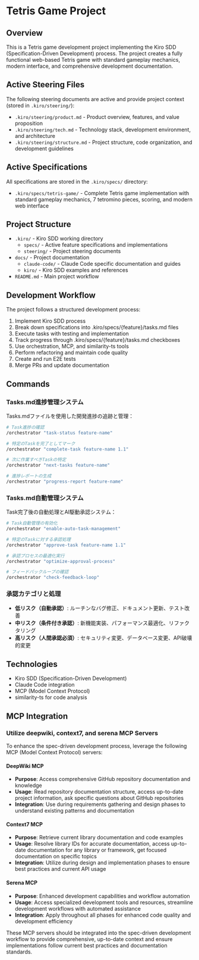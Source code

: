 # Tetris Game Project

## Overview

This is a Tetris game development project implementing the Kiro SDD (Specification-Driven Development) process. The project creates a fully functional web-based Tetris game with standard gameplay mechanics, modern interface, and comprehensive development documentation.

## Active Steering Files

The following steering documents are active and provide project context (stored in `.kiro/steering/`):

- `.kiro/steering/product.md` - Product overview, features, and value proposition
- `.kiro/steering/tech.md` - Technology stack, development environment, and architecture  
- `.kiro/steering/structure.md` - Project structure, code organization, and development guidelines

## Active Specifications

All specifications are stored in the `.kiro/specs/` directory:

- `.kiro/specs/tetris-game/` - Complete Tetris game implementation with standard gameplay mechanics, 7 tetromino pieces, scoring, and modern web interface

## Project Structure

- `.kiro/` - Kiro SDD working directory
  - `specs/` - Active feature specifications and implementations
  - `steering/` - Project steering documents
- `docs/` - Project documentation
  - `claude-code/` - Claude Code specific documentation and guides
  - `kiro/` - Kiro SDD examples and references
- `README.md` - Main project workflow

## Development Workflow

The project follows a structured development process:

1. Implement Kiro SDD process
2. Break down specifications into .kiro/specs/{feature}/tasks.md files
3. Execute tasks with testing and implementation
4. Track progress through .kiro/specs/{feature}/tasks.md checkboxes
5. Use orchestration, MCP, and similarity-ts tools
6. Perform refactoring and maintain code quality
7. Create and run E2E tests
8. Merge PRs and update documentation

## Commands

### Tasks.md進捗管理システム

Tasks.mdファイルを使用した開発進捗の追跡と管理：

```bash
# Task進捗の確認
/orchestrator "task-status feature-name"

# 特定のTaskを完了としてマーク
/orchestrator "complete-task feature-name 1.1"

# 次に作業すべきTaskの特定
/orchestrator "next-tasks feature-name"

# 進捗レポートの生成
/orchestrator "progress-report feature-name"
```

### Tasks.md自動管理システム

Task完了後の自動処理とAI駆動承認システム：

```bash
# Task自動管理の有効化
/orchestrator "enable-auto-task-management"

# 特定のTaskに対する承認処理
/orchestrator "approve-task feature-name 1.1"

# 承認プロセスの最適化実行
/orchestrator "optimize-approval-process"

# フィードバックループの確認
/orchestrator "check-feedback-loop"
```

### 承認カテゴリと処理

- **低リスク（自動承認）**: ルーチンなバグ修正、ドキュメント更新、テスト改善
- **中リスク（条件付き承認）**: 新機能実装、パフォーマンス最適化、リファクタリング  
- **高リスク（人間承認必須）**: セキュリティ変更、データベース変更、API破壊的変更

## Technologies

- Kiro SDD (Specification-Driven Development)
- Claude Code integration
- MCP (Model Context Protocol)
- similarity-ts for code analysis

## MCP Integration

### Utilize deepwiki, context7, and serena MCP Servers

To enhance the spec-driven development process, leverage the following MCP (Model Context Protocol) servers:

#### DeepWiki MCP

- **Purpose**: Access comprehensive GitHub repository documentation and knowledge
- **Usage**: Read repository documentation structure, access up-to-date project information, ask specific questions about GitHub repositories
- **Integration**: Use during requirements gathering and design phases to understand existing patterns and documentation

#### Context7 MCP

- **Purpose**: Retrieve current library documentation and code examples
- **Usage**: Resolve library IDs for accurate documentation, access up-to-date documentation for any library or framework, get focused documentation on specific topics
- **Integration**: Utilize during design and implementation phases to ensure best practices and current API usage

#### Serena MCP

- **Purpose**: Enhanced development capabilities and workflow automation
- **Usage**: Access specialized development tools and resources, streamline development workflows with automated assistance
- **Integration**: Apply throughout all phases for enhanced code quality and development efficiency

These MCP servers should be integrated into the spec-driven development workflow to provide comprehensive, up-to-date context and ensure implementations follow current best practices and documentation standards.
